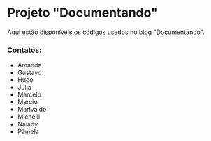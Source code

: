 # Projeto "Documentando"

Aqui estão disponíveis os códigos usados no blog "Documentando".

### Contatos:
- Amanda
- Gustavo
- Hugo
- Julia
- Marcelo
- Marcio
- Marivaldo
- Michelli
- Naiady
- Pâmela
